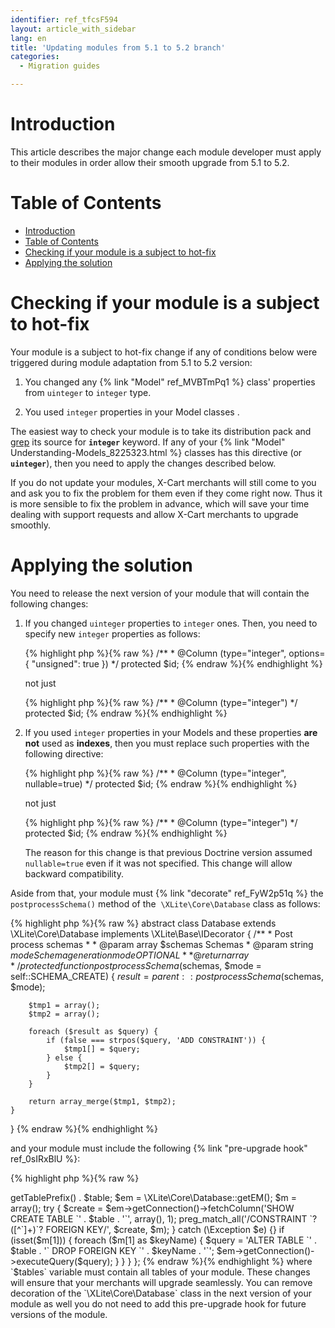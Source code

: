```yaml
---
identifier: ref_tfcsF594
layout: article_with_sidebar
lang: en
title: 'Updating modules from 5.1 to 5.2 branch'
categories:
  - Migration guides

---
```



# Introduction

This article describes the major change each module developer must apply to their modules in order allow their smooth upgrade from 5.1 to 5.2.

# Table of Contents

*   [Introduction](#introduction)
*   [Table of Contents](#table-of-contents)
*   [Checking if your module is a subject to hot-fix](#checking-if-your-module-is-a-subject-to-hot-fix)
*   [Applying the solution](#applying-the-solution)

# Checking if your module is a subject to hot-fix

Your module is a subject to hot-fix change if any of conditions below were triggered during module adaptation from 5.1 to 5.2 version:

1.  You changed any {% link "Model" ref_MVBTmPq1 %} class' properties from `uinteger` to `integer` type.

2.  You used `integer` properties in your Model classes .

The easiest way to check your module is to take its distribution pack and [grep](https://www.gnu.org/software/grep/) its source for **`integer`** keyword. If any of your {% link "Model" Understanding-Models_8225323.html %} classes has this directive (or **`uinteger`**), then you need to apply the changes described below.

If you do not update your modules, X-Cart merchants will still come to you and ask you to fix the problem for them even if they come right now. Thus it is more sensible to fix the problem in advance, which will save your time dealing with support requests and allow X-Cart merchants to upgrade smoothly.

# Applying the solution

You need to release the next version of your module that will contain the following changes:

1.  If you changed `uinteger` properties to `integer` ones. Then, you need to specify new `integer` properties as follows: 

    {% highlight php %}{% raw %}
        /**
         * @Column         (type="integer", options={ "unsigned": true })
         */
        protected $id;
    {% endraw %}{% endhighlight %}

    not just 

    {% highlight php %}{% raw %}
        /**
         * @Column         (type="integer")
         */
        protected $id;
    {% endraw %}{% endhighlight %}
2.  If you used `integer` properties in your Models and these properties **are not** used as **indexes**, then you must replace such properties with the following directive: 

    {% highlight php %}{% raw %}
        /**
         * @Column         (type="integer", nullable=true)
         */
        protected $id;
    {% endraw %}{% endhighlight %}

    not just 

    {% highlight php %}{% raw %}
        /**
         * @Column         (type="integer")
         */
        protected $id;
    {% endraw %}{% endhighlight %}

    The reason for this change is that previous Doctrine version assumed `nullable=true` even if it was not specified. This change will allow backward compatibility.

Aside from that, your module must {% link "decorate" ref_FyW2p51q %} the `postprocessSchema()` method of the  `\XLite\Core\Database` class as follows: 

{% highlight php %}{% raw %}
abstract class Database extends \XLite\Core\Database implements \XLite\Base\IDecorator
{
    /**
     * Post process schemas
     *
     * @param array  $schemas Schemas
     * @param string $mode    Schema generation mode OPTIONAL
     *
     * @return array
     */
    protected function postprocessSchema($schemas, $mode = self::SCHEMA_CREATE)
    {
        $result = parent::postprocessSchema($schemas, $mode);

        $tmp1 = array();
        $tmp2 = array();

        foreach ($result as $query) {
            if (false === strpos($query, 'ADD CONSTRAINT')) {
                $tmp1[] = $query;
            } else {
                $tmp2[] = $query;
            }
        }

        return array_merge($tmp1, $tmp2);
    }
}
{% endraw %}{% endhighlight %}

and your module must include the following {% link "pre-upgrade hook" ref_0sIRxBlU %}: 

{% highlight php %}{% raw %}
<?php
// vim: set ts=4 sw=4 sts=4 et:

return function()
{
    $tables = array(
        'cart_reminders',
        'cart_reminder_translations'
    );

    foreach ($tables as $table) {
        $table = \XLite\Core\Database::getInstance()->getTablePrefix() . $table;

        $em = \XLite\Core\Database::getEM();

        $m = array();
        try {
            $create = $em->getConnection()->fetchColumn('SHOW CREATE TABLE `' . $table . '`', array(), 1);
            preg_match_all('/CONSTRAINT `?([^`]+)`? FOREIGN KEY/', $create, $m);
        } catch (\Exception $e) {}

        if (isset($m[1])) {
            foreach ($m[1] as $keyName) {
                $query = 'ALTER TABLE `' . $table . '` DROP FOREIGN KEY `' . $keyName . '`';
                $em->getConnection()->executeQuery($query);
            }
        }
    }
};
{% endraw %}{% endhighlight %}

where `$tables` variable must contain all tables of your module.

These changes will ensure that your merchants will upgrade seamlessly. You can remove decoration of the `\XLite\Core\Database` class in the next version of your module as well you do not need to add this pre-upgrade hook for future versions of the module.